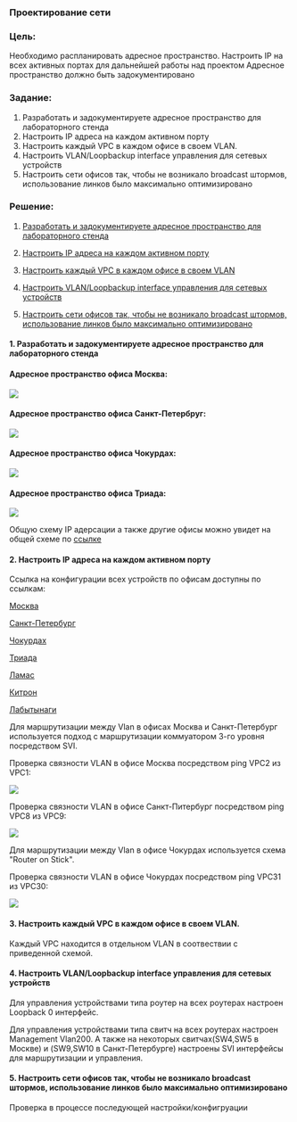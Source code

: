 ### Проектирование сети

### Цель:

Необходимо распланировать адресное пространство.
Настроить IP на всех активных портах для дальнейшей работы над проектом
Адресное пространство должно быть задокументировано

###  Задание:

1. Разработать и задокументируете адресное пространство для лабораторного стенда
2. Настроить IP адреса на каждом активном порту
3. Настроить каждый VPC в каждом офисе в своем VLAN.
4. Настроить VLAN/Loopbackup interface управления для сетевых устройств
5. Настроить сети офисов так, чтобы не возникало broadcast штормов, использование линков было максимально оптимизировано




### Решение:

1. [Разработать и задокументируете адресное пространство для лабораторного стенда](Readme.md#1-разработать-и-задокументируете-адресное-пространство-для-лабораторного-стенда)

2. [Настроить IP адреса на каждом активном порту](Readme.md#2-настроить-ip-адреса-на-каждом-активном-порту)

3. [Настроить каждый VPC в каждом офисе в своем VLAN](Readme.md#3-настроить-каждый-vpc-в-каждом-офисе-в-своем-vlan)

4. [Настроить VLAN/Loopbackup interface управления для сетевых устройств](Readme.md#4-настроить-vlanloopbackup-interface-управления-для-сетевых-устройств)

5. [Настроить сети офисов так, чтобы не возникало broadcast штормов, использование линков было максимально оптимизировано](Readme.md#5-настроить-сети-офисов-так-чтобы-не-возникало-broadcast-штормов-использование-линков-было-максимально-оптимизировано)

#### 1. Разработать и задокументируете адресное пространство для лабораторного стенда


 #### Адресное пространство офиса Москва:

 ![](/Labs/Lab04/pics/Moscow.jpg)

  #### Адресное пространство офиса Санкт-Петербруг:

  ![](/Labs/Lab04/pics/StPetersburg.jpg)


  #### Адресное пространство офиса Чокурдах:

![](/Labs/Lab04/pics/Chokurdah.jpg)

#### Адресное пространство офиса Триада:

![](/Labs/Lab04/pics/Triada.jpg)


Общую схему IP адерсации а также другие офисы можно увидет на общей схеме по [ссылке](https://viewer.diagrams.net/?tags=%7B%7D&lightbox=1&highlight=0000ff&edit=_blank&layers=1&nav=1&title=Lab04.drawio#Uhttps%3A%2F%2Fraw.githubusercontent.com%2Ffueller-max%2Fdrawio%2Fmain%2FLab04.drawio)

#### 2. Настроить IP адреса на каждом активном порту


Ссылка на конфигурации всех устройств по офисам доступны по ссылкам:

[Москва](https://github.com/fueller-max/otus_network_engineer/tree/main/Labs/Lab04/configs/Moscow )

[Санкт-Петербург](https://github.com/fueller-max/otus_network_engineer/tree/main/Labs/Lab04/configs/StPetersburg)

[Чокурдах](https://github.com/fueller-max/otus_network_engineer/tree/main/Labs/Lab04/configs/Chohurdah)

[Триада](https://github.com/fueller-max/otus_network_engineer/tree/main/Labs/Lab04/configs/Triada)

[Ламас](https://github.com/fueller-max/otus_network_engineer/tree/main/Labs/Lab04/configs/Lamas)

[Китрон](https://github.com/fueller-max/otus_network_engineer/tree/main/Labs/Lab04/configs/Kitron)

[Лабытынаги](https://github.com/fueller-max/otus_network_engineer/tree/main/Labs/Lab04/configs/Labytnagi)


Для маршрутизации между Vlan в офисах Москва и Санкт-Петербург используется подход с маршрутизации коммуатором 3-го уровня посредством SVI.

Проверка связности VLAN в офисе Москва посредством ping VPC2 из VPC1:

![](/Labs/Lab04/pics/Moscow_VPC1_ping_to_VPC2.jpg)

Проверка связности VLAN в офисе Санкт-Питербург посредством ping VPC8 из VPC9:

![](/Labs/Lab04/pics/StPetersburg_VPC9_ping_to_VPC8.jpg)


Для маршрутизации между Vlan в офисе Чокурдах используется схема "Router on Stick".

Проверка связности VLAN в офисе Чокурдах  посредством ping VPC31 из VPC30:

![](/Labs/Lab04/pics/Chokurdah_VPC31_ping_to_VPC30.jpg)


#### 3. Настроить каждый VPC в каждом офисе в своем VLAN.

Каждый VPC находится в отдельном VLAN в соотвествии с приведенной схемой.


#### 4. Настроить VLAN/Loopbackup interface управления для сетевых устройств

Для управления устройствами типа роутер на всех роутерах настроен Loopback 0 интерфейс.

Для управления устройствами типа свитч на всех роутерах настроен Management Vlan200. А также на некоторых свитчах(SW4,SW5 в Москве) и (SW9,SW10 в Санкт-Петербурге) настроены SVI интерфейсы для маршрутизации и управления.

#### 5. Настроить сети офисов так, чтобы не возникало broadcast штормов, использование линков было максимально оптимизировано

Проверка в процессе последующей настройки/конфигруации

